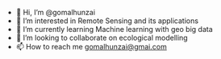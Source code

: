 - 👋 Hi, I’m @gomalhunzai
- 👀 I’m interested in Remote Sensing and its applications
- 🌱 I’m currently learning Machine learning with geo big data
- 💞️ I’m looking to collaborate on ecological modelling
- 📫 How to reach me gomalhunzai@gmai.com

<!---
gomalhunzai/gomalhunzai is a ✨ special ✨ repository because its `README.md` (this file) appears on your GitHub profile.
You can click the Preview link to take a look at your changes.
--->
